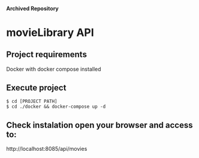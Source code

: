 #### Archived Repository

# movieLibrary API

## Project requirements
Docker with docker compose installed

## Execute project
```
$ cd [PROJECT PATH]
$ cd ./docker && docker-compose up -d
```

## Check instalation open your browser and access to:
http://localhost:8085/api/movies
